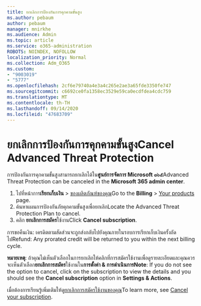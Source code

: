 ```yaml
---
title: ยกเลิกการป้องกันการคุกคามขั้นสูง
ms.author: pebaum
author: pebaum
manager: mnirkhe
ms.audience: Admin
ms.topic: article
ms.service: o365-administration
ROBOTS: NOINDEX, NOFOLLOW
localization_priority: Normal
ms.collection: Adm_O365
ms.custom:
- "9003019"
- "5777"
ms.openlocfilehash: 2cf6e79740a4e3a4c265e2ae3a65fde3350fe747
ms.sourcegitcommit: c6692ce0fa1358ec3529e59ca0ecdfdea4cdc759
ms.translationtype: MT
ms.contentlocale: th-TH
ms.lasthandoff: 09/14/2020
ms.locfileid: "47683709"
---
```

# <a name="cancel-advanced-threat-protection"></a><span data-ttu-id="53898-102">ยกเลิกการป้องกันการคุกคามขั้นสูง</span><span class="sxs-lookup"><span data-stu-id="53898-102">Cancel Advanced Threat Protection</span></span>

<span data-ttu-id="53898-103">การป้องกันการคุกคามขั้นสูงสามารถยกเลิกได้ใน**ศูนย์การจัดการ Microsoft ๓๖๕**</span><span class="sxs-lookup"><span data-stu-id="53898-103">Advanced Threat Protection can be canceled in the **Microsoft 365 admin center**.</span></span>

1. <span data-ttu-id="53898-104">ไปที่หน้าการ**เรียกเก็บเงิน**  >  [ของผลิตภัณฑ์ของคุณ](https://go.microsoft.com/fwlink/p/?linkid=842054)</span><span class="sxs-lookup"><span data-stu-id="53898-104">Go to the  **Billing** > [Your products](https://go.microsoft.com/fwlink/p/?linkid=842054) page.</span></span>
2. <span data-ttu-id="53898-105">ค้นหาแผนการป้องกันภัยคุกคามขั้นสูงเพื่อยกเลิก</span><span class="sxs-lookup"><span data-stu-id="53898-105">Locate the Advanced Threat Protection Plan to cancel.</span></span>
3. <span data-ttu-id="53898-106">คลิก **ยกเลิกการสมัคร**ใช้งาน</span><span class="sxs-lookup"><span data-stu-id="53898-106">Click **Cancel subscription**.</span></span>

<span data-ttu-id="53898-107">การขอคืนเงิน: เครดิตตามสัดส่วนจะถูกส่งกลับไปยังคุณภายในรอบการเรียกเก็บเงินครั้งถัดไป</span><span class="sxs-lookup"><span data-stu-id="53898-107">Refund: Any prorated credit will be returned to you within the next billing cycle.</span></span>

<span data-ttu-id="53898-108">**หมายเหตุ**: ถ้าคุณไม่เห็นตัวเลือกในการยกเลิกให้คลิกที่การสมัครใช้งานเพื่อดูรายละเอียดและคุณควรจะเห็นตัวเลือก**ยกเลิกการสมัคร**ใช้งานใน**การตั้งค่า & การดำเนินการ**</span><span class="sxs-lookup"><span data-stu-id="53898-108">**Note**: If you do not see the option to cancel, click on the subscription to view the details and you should see the **Cancel subscription** option in **Settings & Actions**.</span></span>

<span data-ttu-id="53898-109">เมื่อต้องการเรียนรู้เพิ่มเติมให้ดู[ยกเลิกการสมัครใช้งานของคุณ](https://docs.microsoft.com/microsoft-365/commerce/subscriptions/cancel-your-subscription)</span><span class="sxs-lookup"><span data-stu-id="53898-109">To learn more, see [Cancel your subscription](https://docs.microsoft.com/microsoft-365/commerce/subscriptions/cancel-your-subscription).</span></span>
